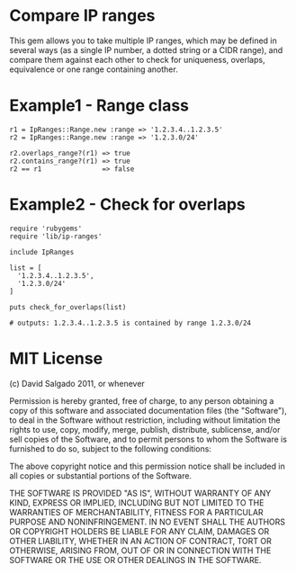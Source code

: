 Compare IP ranges
=================

This gem allows you to take multiple IP ranges, which may be defined in several ways (as a single IP number, a dotted string or a CIDR range), and compare them against each other to check for uniqueness, overlaps, equivalence or one range containing another.


Example1 - Range class
======================

    r1 = IpRanges::Range.new :range => '1.2.3.4..1.2.3.5'
    r2 = IpRanges::Range.new :range => '1.2.3.0/24'
    
    r2.overlaps_range?(r1) => true
    r2.contains_range?(r1) => true
    r2 == r1               => false
    

Example2 - Check for overlaps
=============================

    require 'rubygems'
    require 'lib/ip-ranges'

    include IpRanges

    list = [
      '1.2.3.4..1.2.3.5',
      '1.2.3.0/24'
    ]

    puts check_for_overlaps(list)
      
    # outputs: 1.2.3.4..1.2.3.5 is contained by range 1.2.3.0/24


MIT License
===========

(c) David Salgado 2011, or whenever

Permission is hereby granted, free of charge, to any person obtaining a copy
of this software and associated documentation files (the "Software"), to deal
in the Software without restriction, including without limitation the rights
to use, copy, modify, merge, publish, distribute, sublicense, and/or sell
copies of the Software, and to permit persons to whom the Software is
furnished to do so, subject to the following conditions:

The above copyright notice and this permission notice shall be included in
all copies or substantial portions of the Software.

THE SOFTWARE IS PROVIDED "AS IS", WITHOUT WARRANTY OF ANY KIND, EXPRESS OR
IMPLIED, INCLUDING BUT NOT LIMITED TO THE WARRANTIES OF MERCHANTABILITY,
FITNESS FOR A PARTICULAR PURPOSE AND NONINFRINGEMENT. IN NO EVENT SHALL THE
AUTHORS OR COPYRIGHT HOLDERS BE LIABLE FOR ANY CLAIM, DAMAGES OR OTHER
LIABILITY, WHETHER IN AN ACTION OF CONTRACT, TORT OR OTHERWISE, ARISING FROM,
OUT OF OR IN CONNECTION WITH THE SOFTWARE OR THE USE OR OTHER DEALINGS IN
THE SOFTWARE.
